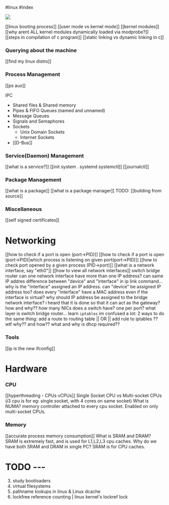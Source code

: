 #linux #index

![](linux-00.png)

[[linux booting process]]
[[user mode vs kernel mode]]
[[kernel modules]]
[[why arent ALL kernel modules dynamically loaded via modprobe?]]
[[steps in compilation of c program]]
[[static linking vs dynamic linking in c]]
### Querying about the machine
[[find my linux distro]]

### Process Management
[[ps aux]]

IPC
- Shared files & Shared memory
- Pipes & FIFO Queues (named and unnamed)
- Message Queues
- Signals and Semaphores
- Sockets
	- Unix Domain Sockets
	- Internet Sockets
- [[D-Bus]]


### Service(Daemon) Management
[[what is a service?]]
[[init system . systemd systemctl]]
[[journalctl]]


### Package Management
[[what is a package]]
[[what is a package manager]]
TODO: [[building from source]]


### Miscellaneous 
[[self signed certificates]]




# Networking 

[[how to check if a port is open (port->PID)]]
[[how to check if a port is open (port->PID)|which process is listening on given port(port->PID)]]
[[how to check port opened by a given process (PID->port)]]
[[what is a network interface, say "eth0"]]
[[how to view all network interfaces]]
switch
bridge
router
can one network interface have more than one IP address? can same IP addres
difference between "device" and "interface" in ip link command...
why is the "interface" assigned an IP address. can "device" be assigned IP address too?
does every "interface" have a MAC address even if the interface is virtual?
why should IP address be assigned to the bridge network interface? i heard that it is done so that it can act as the gateway? how and why??
how many NICs does a switch have? one per port? 
what layer is switch bridge router...
learn `iptables`
im confused a lot: 2 ways to do the same thing: add a route to routing table || OR || add rule to iptables  ?? wtf why?? and how??
what and why is dhcp required??
### Tools
[[ip is the new ifconfig]]


# Hardware
### CPU 
[[hyperthreading - CPUs vCPUs]]
Single Socket CPU vs Multi-socket CPUs (i3 cpu is for eg: single socket, with 4 cores on same socket)
What is NUMA? memory controller attached to every cpu socket. Enabled on only multi-socket CPUs.
### Memory 
[[accurate process memory consumption]]
What is SRAM and DRAM? SRAM is extremely fast, and is used for L1,L2,L3 cpu caches.
Why do we have both SRAM and DRAM in single PC? SRAM is for CPU caches.

# TODO ---
3. study bootloaders
4. virtual filesystems
5. pathname lookups in linux & Linux dcache
6. lockfree reference counting | linux kernel's lockref lock